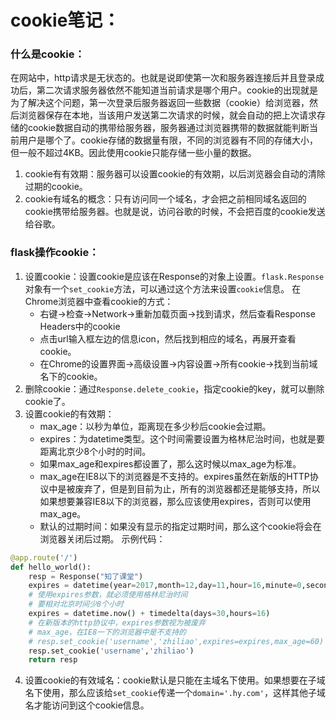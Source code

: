 # cookie笔记：

### 什么是cookie：
在网站中，http请求是无状态的。也就是说即使第一次和服务器连接后并且登录成功后，第二次请求服务器依然不能知道当前请求是哪个用户。cookie的出现就是为了解决这个问题，第一次登录后服务器返回一些数据（cookie）给浏览器，然后浏览器保存在本地，当该用户发送第二次请求的时候，就会自动的把上次请求存储的cookie数据自动的携带给服务器，服务器通过浏览器携带的数据就能判断当前用户是哪个了。cookie存储的数据量有限，不同的浏览器有不同的存储大小，但一般不超过4KB。因此使用cookie只能存储一些小量的数据。
1. cookie有有效期：服务器可以设置cookie的有效期，以后浏览器会自动的清除过期的cookie。
2. cookie有域名的概念：只有访问同一个域名，才会把之前相同域名返回的cookie携带给服务器。也就是说，访问谷歌的时候，不会把百度的cookie发送给谷歌。

### flask操作cookie：
1. 设置cookie：设置cookie是应该在Response的对象上设置。`flask.Response`对象有一个`set_cookie`方法，可以通过这个方法来设置`cookie`信息。
在Chrome浏览器中查看cookie的方式：
    * 右键->检查->Network->重新加载页面->找到请求，然后查看Response Headers中的cookie
    * 点击url输入框左边的信息icon，然后找到相应的域名，再展开查看cookie。
    * 在Chrome的设置界面->高级设置->内容设置->所有cookie->找到当前域名下的cookie。 
2. 删除cookie：通过`Response.delete_cookie`，指定cookie的key，就可以删除cookie了。
3. 设置cookie的有效期：
    * max_age：以秒为单位，距离现在多少秒后cookie会过期。
    * expires：为datetime类型。这个时间需要设置为格林尼治时间，也就是要距离北京少8个小时的时间。
    * 如果max_age和expires都设置了，那么这时候以max_age为标准。
    * max_age在IE8以下的浏览器是不支持的。expires虽然在新版的HTTP协议中是被废弃了，但是到目前为止，所有的浏览器都还是能够支持，所以如果想要兼容IE8以下的浏览器，那么应该使用expires，否则可以使用max_age。
    * 默认的过期时间：如果没有显示的指定过期时间，那么这个cookie将会在浏览器关闭后过期。
示例代码：
```python
@app.route('/')
def hello_world():
    resp = Response("知了课堂")
    expires = datetime(year=2017,month=12,day=11,hour=16,minute=0,second=0)
    # 使用expires参数，就必须使用格林尼治时间
    # 要相对北京时间少8个小时
    expires = datetime.now() + timedelta(days=30,hours=16)
    # 在新版本的http协议中，expires参数视为被废弃
    # max_age，在IE8一下的浏览器中是不支持的
    # resp.set_cookie('username','zhiliao',expires=expires,max_age=60)
    resp.set_cookie('username','zhiliao')
    return resp
```
4. 设置cookie的有效域名：cookie默认是只能在主域名下使用。如果想要在子域名下使用，那么应该给`set_cookie`传递一个`domain='.hy.com'`，这样其他子域名才能访问到这个cookie信息。